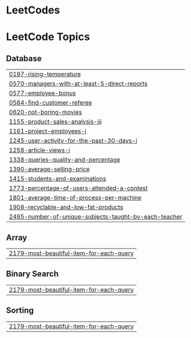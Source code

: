 # LeetCodes
<!---LeetCode Topics Start-->
# LeetCode Topics
## Database
|  |
| ------- |
| [0197-rising-temperature](https://github.com/JackieNeoCEG/LeetCodes/tree/master/0197-rising-temperature) |
| [0570-managers-with-at-least-5-direct-reports](https://github.com/JackieNeoCEG/LeetCodes/tree/master/0570-managers-with-at-least-5-direct-reports) |
| [0577-employee-bonus](https://github.com/JackieNeoCEG/LeetCodes/tree/master/0577-employee-bonus) |
| [0584-find-customer-referee](https://github.com/JackieNeoCEG/LeetCodes/tree/master/0584-find-customer-referee) |
| [0620-not-boring-movies](https://github.com/JackieNeoCEG/LeetCodes/tree/master/0620-not-boring-movies) |
| [1155-product-sales-analysis-iii](https://github.com/JackieNeoCEG/LeetCodes/tree/master/1155-product-sales-analysis-iii) |
| [1161-project-employees-i](https://github.com/JackieNeoCEG/LeetCodes/tree/master/1161-project-employees-i) |
| [1245-user-activity-for-the-past-30-days-i](https://github.com/JackieNeoCEG/LeetCodes/tree/master/1245-user-activity-for-the-past-30-days-i) |
| [1258-article-views-i](https://github.com/JackieNeoCEG/LeetCodes/tree/master/1258-article-views-i) |
| [1338-queries-quality-and-percentage](https://github.com/JackieNeoCEG/LeetCodes/tree/master/1338-queries-quality-and-percentage) |
| [1390-average-selling-price](https://github.com/JackieNeoCEG/LeetCodes/tree/master/1390-average-selling-price) |
| [1415-students-and-examinations](https://github.com/JackieNeoCEG/LeetCodes/tree/master/1415-students-and-examinations) |
| [1773-percentage-of-users-attended-a-contest](https://github.com/JackieNeoCEG/LeetCodes/tree/master/1773-percentage-of-users-attended-a-contest) |
| [1801-average-time-of-process-per-machine](https://github.com/JackieNeoCEG/LeetCodes/tree/master/1801-average-time-of-process-per-machine) |
| [1908-recyclable-and-low-fat-products](https://github.com/JackieNeoCEG/LeetCodes/tree/master/1908-recyclable-and-low-fat-products) |
| [2495-number-of-unique-subjects-taught-by-each-teacher](https://github.com/JackieNeoCEG/LeetCodes/tree/master/2495-number-of-unique-subjects-taught-by-each-teacher) |
## Array
|  |
| ------- |
| [2179-most-beautiful-item-for-each-query](https://github.com/JackieNeoCEG/LeetCodes/tree/master/2179-most-beautiful-item-for-each-query) |
## Binary Search
|  |
| ------- |
| [2179-most-beautiful-item-for-each-query](https://github.com/JackieNeoCEG/LeetCodes/tree/master/2179-most-beautiful-item-for-each-query) |
## Sorting
|  |
| ------- |
| [2179-most-beautiful-item-for-each-query](https://github.com/JackieNeoCEG/LeetCodes/tree/master/2179-most-beautiful-item-for-each-query) |
<!---LeetCode Topics End-->